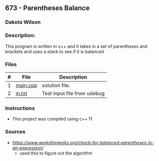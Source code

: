 ## 673 - Parentheses Balance
### Dakota Wilson 
### Description:

This program is written in c++ and it takes in a set of parentheses and brackets and uses a stack to see if it is balanced 

### Files

|   #   | File                       | Description                                                |
| :---: | -------------------------- | ---------------------------------------------------------- |
|   1   | [main.cpp](./main.cpp)     | solution file.                                             |
|   2   | [in.txt](./in.txt)         | Test input file from udebug                                |

### Instructions

- This project was compiled using c++ 11

### Sources

- *https://www.geeksforgeeks.org/check-for-balanced-parentheses-in-an-expression/*
    - used this to figure out the algorithm
